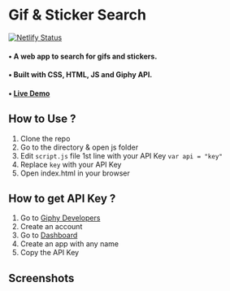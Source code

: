 # Gif & Sticker Search
[![Netlify Status](https://api.netlify.com/api/v1/badges/8811cc2f-2fb9-4ae5-a969-73625461d818/deploy-status)](https://app.netlify.com/sites/gifs-stickers-473af2/deploys)

#### • A web app to search for gifs and stickers.

#### • Built with CSS, HTML, JS and Giphy API.
#### • [Live Demo](https://gifs-stickers-473af2.netlify.app/)

## How to Use ?
1. Clone the repo
2. Go to the directory & open js folder
3. Edit `script.js` file 1st line with your API Key ```var api = "key"```
4. Replace `key` with your API Key
5. Open index.html in your browser

## How to get API Key ?
1. Go to [Giphy Developers](https://developers.giphy.com/)
2. Create an account
3. Go to [Dashboard](https://developers.giphy.com/dashboard/)
4. Create an app with any name
5. Copy the API Key

## Screenshots

